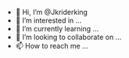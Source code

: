 - 👋 Hi, I’m @Jkriderking
- 👀 I’m interested in ...
- 🌱 I’m currently learning ...
- 💞️ I’m looking to collaborate on ...
- 📫 How to reach me ...

<!---
Jkriderking/Jkriderking is a ✨ special ✨ repository because its `README.md` (this file) appears on your GitHub profile.
You can click the Preview link to take a look at your changes.
--->

